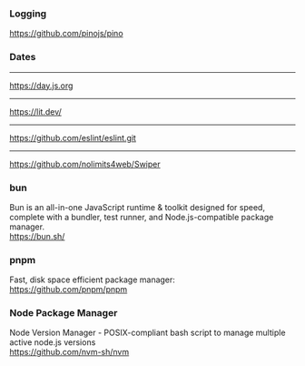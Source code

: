 ### Logging
https://github.com/pinojs/pino

### Dates
---
https://day.js.org

--- 

https://lit.dev/


---

https://github.com/eslint/eslint.git

---

https://github.com/nolimits4web/Swiper


### bun
Bun is an all-in-one JavaScript runtime & toolkit designed for speed, complete with a bundler, test runner, and Node.js-compatible package manager.
<br>
https://bun.sh/

###  pnpm
Fast, disk space efficient package manager:
<br>
https://github.com/pnpm/pnpm


### Node Package Manager
Node Version Manager - POSIX-compliant bash script to manage multiple active node.js versions 
<br>
https://github.com/nvm-sh/nvm
